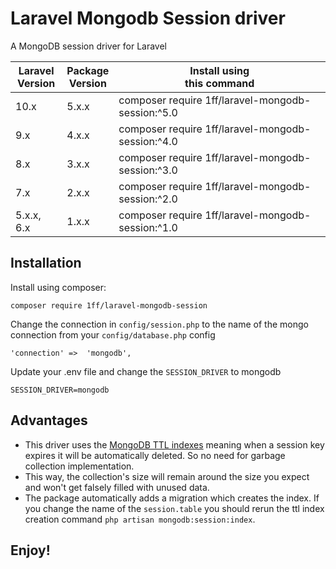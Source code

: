 # Laravel Mongodb Session driver

A MongoDB session driver for Laravel

| **Laravel<br/>Version** | **Package<br/>Version** | **Install using<br/>this command**                |
|-------------------------|-------------------------|---------------------------------------------------|
| 10.x                    | 5.x.x                   | composer require 1ff/laravel-mongodb-session:^5.0 |
| 9.x                     | 4.x.x                   | composer require 1ff/laravel-mongodb-session:^4.0 |
| 8.x                     | 3.x.x                   | composer require 1ff/laravel-mongodb-session:^3.0 |
| 7.x                     | 2.x.x                   | composer require 1ff/laravel-mongodb-session:^2.0 |
| 5.x.x, 6.x              | 1.x.x                   | composer require 1ff/laravel-mongodb-session:^1.0 |

Installation
------------

Install using composer:

    composer require 1ff/laravel-mongodb-session

Change the connection in `config/session.php` to the name of the mongo connection from your `config/database.php` config

    'connection' =>  'mongodb',
    
Update your .env file and change the `SESSION_DRIVER` to mongodb

    SESSION_DRIVER=mongodb

Advantages
----------

* This driver uses the [MongoDB TTL indexes](https://docs.mongodb.com/manual/core/index-ttl/) meaning when a session key expires it will be automatically deleted. So no need for garbage collection implementation.
* This way, the collection's size will remain around the size you expect and won't get falsely filled with unused data.
* The package automatically adds a migration which creates the index. If you change the name of the `session.table` you should rerun the ttl index creation command `php artisan mongodb:session:index`.

Enjoy!
------
